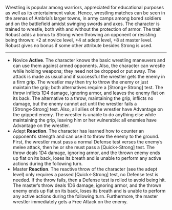Wrestling is popular among warriors, appreciated for educational purposes as well as its entertainment value. Hence, wrestling matches can be seen in the arenas of Ambria’s larger towns, in army camps among bored soldiers and on the battlefield amidst swinging swords and axes. The character is trained to wrestle, both with and without the protection of armor. The trait Robust adds a bonus to Strong when throwing an opponent or resisting being thrown: +2 at novice level, +4 at adept level, +8 at master level. Robust gives no bonus if some other attribute besides Strong is used.

---
- Novice **Active**. The character knows the basic wrestling maneuvers and can use them against armed opponents. Also, the character can wrestle while holding weapons; they need not be dropped or put away. The attack is made as usual and if successful the wrestler gets the enemy in a firm grip. The wrestler may then try to throw the enemy or just maintain the grip; both alternatives require a [Strong←Strong] test. The throw inflicts 1D4 damage, ignoring armor, and leaves the enemy flat on its back. The alternative to a throw, maintaining the grip, inflicts no damage, but the enemy cannot act until the wrestler fails a [Strong←Strong] test. Also, all allies of the wrestler have Advantage on the gripped enemy. The wrestler is unable to do anything else while maintaining the grip, leaving him or her vulnerable: all enemies have Advantage on the wrestler.
- Adept **Reaction**. The character has learned how to counter an opponent’s strength and can use it to throw the enemy to the ground. First, the wrestler must pass a normal Defense test verses the enemy’s melee attack, then he or she must pass a [Quick←Strong] test. The throw deals 1D4 damage, ignoring armor, and the thrown enemy ends up flat on its back, loses its breath and is unable to perform any active actions during the following turn.
- Master **Reaction**. The reactive throw of the character (see the adept level) only requires a passed [Quick←Strong] test, no Defense test is needed. If the throw fails, then a Defense test is rolled to avoid being hit. The master’s throw deals 1D6 damage, ignoring armor, and the thrown enemy ends up flat on its back, loses its breath and is unable to perform any active actions during the following turn. Furthermore, the master wrestler immediately gets a Free Attack on the enemy.